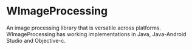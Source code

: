 # WImageProcessing
An image processing library that is versatile across platforms. WImageProcessing has working implementations in Java, Java-Android Studio and Objective-c.
